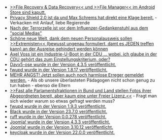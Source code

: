 * [>>File Recovery & Data Recovery<< und >>File Manager<< im Android Store sind kaputt.](https://www.borncity.com/blog/2023/07/08/zwei-file-manager-apps-im-google-play-store-transferieren-daten-nach-china/)
* [Privacy Shield 2.0 ist da und Max Schrems hat direkt eine Klage bereit.](https://blog.fefe.de/?ts=9a52f638) - Verkacken mit Anlauf, liebe Regierende
* [Nach der Terrorzelle ist vor dem Influenzer-Gedankenstuhl aus dem "social Medias"](https://blog.fefe.de/?ts=9a5423ae)
* [Schöne neue Welt, dank dem neuen Personalausweis sollen >>Extremisten<< (bewusst ungenau formuliert, damt es JEDEN treffen kann) an der Ausreise gehindert werden können](https://blog.fefe.de/?ts=9a545841)
* [Axel Voss ist ein Industrie-U-Boot in der CDU ... wobei, ich glaube in der CDU gehört das zum Einstellungskriterium, oder?](https://netzpolitik.org/2023/schwarzbuch-axel-voss-ein-cdu-abgeordneter-schreibt-digitalgesetze-und-beraet-nebenher-die-digitalbranche/)
* [Davx5-ose wurde in der Version 4.3.5 veröffentlicht.](https://github.com/bitfireAT/davx5-ose/releases/tag/v4.3.5-ose)
* [fwupd wurde in der Version 1.8.17 veröffentlicht.](https://github.com/fwupd/fwupd/releases/tag/1.8.17)
* [MEHR ANGST! Jetzt sollen auch noch harmlose Erreger gemeldet werden.](https://impfentscheidung.online/meldepflicht-harmloser-erreger/) - Als ob unsere überlasteten Pädagogen nicht schon genug zu tun haben - ebenso die Eltern
* [>>Fast alle Parlamentsfraktionen in Bund und Land stellen Fotos ihrer Abgeordneten bereit, aber kaum eine unter Freier Lizenz.<<](https://netzpolitik.org/2023/wikipedia-es-braucht-mehr-frei-lizenzierte-fotos-aus-den-parlamenten/) - Fragt man sich wieder warum so etwas gefragt werden muss?
* [fwupd wurde in der Version 1.9.3 veröffentlicht.](https://github.com/fwupd/fwupd/releases/tag/1.9.3)
* [Black wurde in der Version 23.7.0 veröffentlicht.](https://github.com/psf/black/releases/tag/23.7.0)
* [ruff wurde in der Version 0.0.278 veröffentlicht.](https://github.com/astral-sh/ruff/releases/tag/v0.0.278)
* [Joomla! wurde in der Version 4.3.3 veröffentlicht.](https://github.com/joomla/joomla-cms/releases/tag/4.3.3)
* [Joomla! wurde in der Version 3.10.12 veröffentlicht.](https://github.com/joomla/joomla-cms/releases/tag/3.10.12)
* [keycloak wurde in der Version 22.0.0 veröffentlicht.](https://github.com/keycloak/keycloak/releases/tag/22.0.0)


